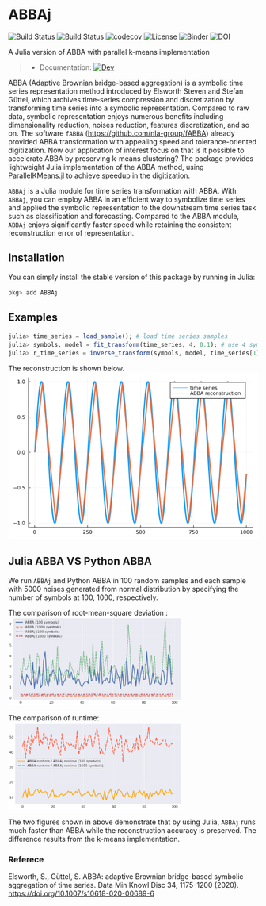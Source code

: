 # ABBAj

[![Build Status](https://app.travis-ci.com/nla-group/ABBAj.jl.svg?branch=master)](https://app.travis-ci.com/github/nla-group/ABBAj.jl)
[![Build Status](https://github.com/nla-group/ABBAj.jl/actions/workflows/ci.yml/badge.svg)](https://github.com/nla-group/ABBAj.jl/actions)
[![codecov](https://codecov.io/gh/nla-group/ABBAj.jl/branch/master/graph/badge.svg?token=19A3126WBX)](https://codecov.io/gh/nla-group/ABBAj.jl)
[![License](https://img.shields.io/badge/License-BSD%203--Clause-blue.svg)](https://opensource.org/licenses/BSD-3-Clause)
[![Binder](https://mybinder.org/badge_logo.svg)](https://mybinder.org/v2/gh/nla-group/jlABBA/HEAD)
[![DOI](https://zenodo.org/badge/DOI/10.5281/zenodo.6286546.svg)](https://doi.org/10.5281/zenodo.6286546)

A Julia version of ABBA with parallel k-means implementation 
> + Documentation: [![Dev](https://img.shields.io/badge/docs-latest-blue.svg)](https://nla-group.github.io/ABBAj.jl/dev/)

ABBA (Adaptive Brownian bridge-based aggregation) is a symbolic time series representation method introduced by Elsworth Steven and Stefan Güttel, which archives time-series compression and discretization by transforming time series into a symbolic representation. Compared to raw data, symbolic representation enjoys numerous benefits including dimensionality reduction, noises reduction, features discretization, and so on. The software `fABBA` (https://github.com/nla-group/fABBA) already provided ABBA transformation with appealing speed and tolerance-oriented digitization. Now our application of interest focus on that is it possible to accelerate ABBA by preserving k-means clustering? The package provides lightweight Julia implementation of the ABBA method, using ParallelKMeans.jl to achieve speedup in the digitization. 

`ABBAj` is a Julia module for time series transformation with ABBA. With `ABBAj`, you can employ ABBA in an efficient way to symbolize time series and applied the symbolic representation to the downstream time series task such as classification and forecasting. Compared to the ABBA module, `ABBAj` enjoys significantly faster speed while retaining the consistent reconstruction error of representation.  


## Installation
You can simply install the stable version of this package by running in Julia:

```julia
pkg> add ABBAj
```


## Examples

```julia
julia> time_series = load_sample(); # load time series samples 
julia> symbols, model = fit_transform(time_series, 4, 0.1); # use 4 symbols with compressed tolerance of 0.1
julia> r_time_series = inverse_transform(symbols, model, time_series[1]); # inverse transform time series
```

The reconstruction is shown below.
![Reconstruction](docs/src/demo.png)

## Julia ABBA VS Python ABBA
We run `ABBAj` and Python ABBA in 100 random samples and each sample with 5000 noises generated from normal distribution by specifying the number of symbols at 100, 1000, respectively. 

The comparison of root-mean-square deviation :
<img src="docs/src/MSE.png" alt="drawing" width="350"/>

The comparison of runtime:
<img src="docs/src/RUNTIME.png" alt="drawing" width="350"/>

The two figures shown in above demonstrate that by using Julia, `ABBAj` runs much faster than ABBA while the reconstruction accuracy is preserved. The difference results from the k-means implementation.




### Referece
Elsworth, S., Güttel, S. ABBA: adaptive Brownian bridge-based symbolic aggregation of time series. Data Min Knowl Disc 34, 1175–1200 (2020). https://doi.org/10.1007/s10618-020-00689-6
